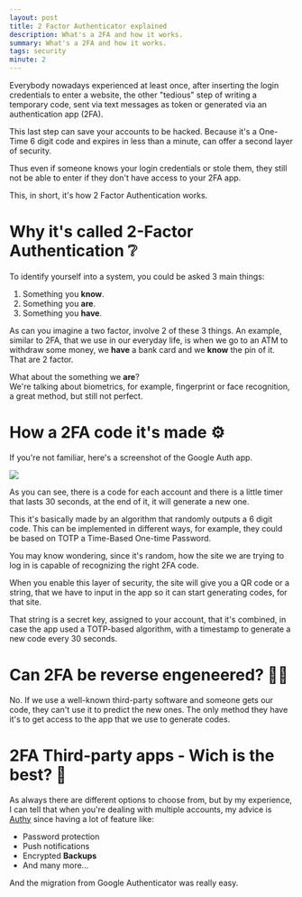 ```yaml
---
layout: post
title: 2 Factor Authenticator explained
description: What's a 2FA and how it works. 
summary: What's a 2FA and how it works. 
tags: security
minute: 2
---
```


Everybody nowadays experienced at least once, after inserting the login credentials to enter a website, the other "tedious" step of writing a temporary code, sent via text messages as token or generated via an authentication app (2FA).

This last step can save your accounts to be hacked. Because it's a One-Time 6 digit code and expires in less than a minute, can offer a second layer of security.


Thus even if someone knows your login credentials or stole them, they still not be able to enter if they don't have access to your 2FA app.


This, in short, it's how 2 Factor Authentication works.

# Why it's called 2-Factor Authentication ❔

To identify yourself into a system, you could be asked 3 main things:

1. Something you **know**.
2. Something you **are**.
3. Something you **have**.

As can you imagine a two factor, involve 2 of these 3 things. An example, similar to 2FA, that we use in our everyday life, is when we go to an ATM to withdraw some money, we **have** a bank card and we **know** the pin of it. That are 2 factor.


What about the something we **are**? \
We're talking about biometrics, for example, fingerprint or face recognition, a great method, but still not perfect.

# How a 2FA code it's made ⚙️

If you're not familiar, here's a screenshot of the Google Auth app. 

![](https://external-content.duckduckgo.com/iu/?u=https%3A%2F%2Fwww.xda-developers.com%2Ffiles%2F2020%2F05%2Fgoogle-authenticator-old-b-473x1024.jpg&f=1&nofb=1)

As you can see, there is a code for each account and there is a little timer that lasts 30 seconds, at the end of it, it will generate a new one.

This it's basically made by an algorithm that randomly outputs a 6 digit code. This can be implemented in different ways, for example, they could be based on TOTP a Time-Based One-time Password.

You may know wondering, since it's random, how the site we are trying to log in is capable of recognizing the right 2FA code.

When you enable this layer of security, the site will give you a QR code or a string, that we have to input in the app so it can start generating codes, for that site.

That string is a secret key, assigned to your account, that it's combined, in case the app used a TOTP-based algorithm, with a timestamp to generate a new code every 30 seconds.


# Can 2FA be reverse engeneered? 👨‍💻

No. If we use a well-known third-party software and someone gets our code, they can't use it to predict the new ones. The only method they have it's to get access to the app that we use to generate codes.


# 2FA Third-party apps - Wich is the best? 💭

As always there are different options to choose from, but by my experience, I can tell that when you're dealing with multiple accounts, my advice is [Authy](https://authy.com/) since having a lot of feature like:

- Password protection
- Push notifications
- Encrypted **Backups**
- And many more...

And the migration from Google Authenticator was really easy.
